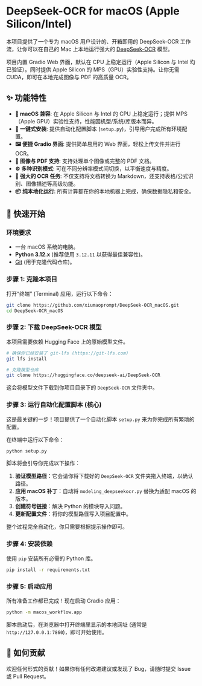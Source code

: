 # DeepSeek-OCR for macOS (Apple Silicon/Intel)

本项目提供了一个专为 macOS 用户设计的、开箱即用的 DeepSeek-OCR 工作流，让你可以在自己的 Mac 上本地运行强大的 [DeepSeek-OCR](https://github.com/deepseek-ai/DeepSeek-OCR) 模型。

项目内置 Gradio Web 界面，默认在 CPU 上稳定运行（Apple Silicon 与 Intel 均已验证）。同时提供 Apple Silicon 的 MPS（GPU）实验性支持。让你无需 CUDA，即可在本地完成图像与 PDF 的高质量 OCR。

## ✨ 功能特性

- ** macOS 兼容**: 在 Apple Silicon 与 Intel 的 CPU 上稳定运行；提供 MPS（Apple GPU）实验性支持，性能因机型/系统/库版本而异。
- **🚀 一键式安装**: 提供自动化配置脚本 (`setup.py`)，引导用户完成所有环境配置。
- **🖼️ 便捷 Gradio 界面**: 提供简单易用的 Web 界面，轻松上传文件并进行 OCR。
- **📄 图像与 PDF 支持**: 支持处理单个图像或完整的 PDF 文档。
- **⚙️ 多种识别模式**: 可在不同分辨率模式间切换，以平衡速度与精度。
- **🎯 强大的 OCR 任务**: 不仅支持将文档转换为 Markdown，还支持表格/公式识别、图像描述等高级功能。
- **📦 纯本地化运行**: 所有计算都在你的本地机器上完成，确保数据隐私和安全。

## 🚀 快速开始

### 环境要求

- 一台 macOS 系统的电脑。
- **Python 3.12.x** (推荐使用 `3.12.11` 以获得最佳兼容性)。
- [Git](https://git-scm.com/book/zh/v2/起步-安装-Git) (用于克隆代码仓库)。

### 步骤 1: 克隆本项目

打开“终端” (Terminal) 应用，运行以下命令：

```bash
git clone https://github.com/xiumaoprompt/DeepSeek-OCR_macOS.git
cd DeepSeek-OCR_macOS
```

### 步骤 2: 下载 DeepSeek-OCR 模型

本项目需要依赖 Hugging Face 上的原始模型文件。

```bash
# 确保你已经安装了 git-lfs (https://git-lfs.com)
git lfs install

# 克隆模型仓库
git clone https://huggingface.co/deepseek-ai/DeepSeek-OCR
```

这会将模型文件下载到你项目目录下的 `DeepSeek-OCR` 文件夹中。

### 步骤 3: 运行自动化配置脚本 (核心)

这是最关键的一步！项目提供了一个自动化脚本 `setup.py` 来为你完成所有繁琐的配置。

在终端中运行以下命令：

```bash
python setup.py
```

脚本将会引导你完成以下操作：
1.  **验证模型路径**：它会请你将下载好的 `DeepSeek-OCR` 文件夹拖入终端，以确认路径。
2.  **应用 macOS 补丁**：自动将 `modeling_deepseekocr.py` 替换为适配 macOS 的版本。
3.  **创建符号链接**：解决 Python 的模块导入问题。
4.  **更新配置文件**：将你的模型路径写入项目配置中。

整个过程完全自动化，你只需要根据提示操作即可。

### 步骤 4: 安装依赖

使用 `pip` 安装所有必需的 Python 库。

```bash
pip install -r requirements.txt
```

### 步骤 5: 启动应用

所有准备工作都已完成！现在启动 Gradio 应用：

```bash
python -m macos_workflow.app
```

脚本启动后，在浏览器中打开终端里显示的本地网址 (通常是 `http://127.0.0.1:7860`)，即可开始使用。

## 🤝 如何贡献

欢迎任何形式的贡献！如果你有任何改进建议或发现了 Bug，请随时提交 Issue 或 Pull Request。
